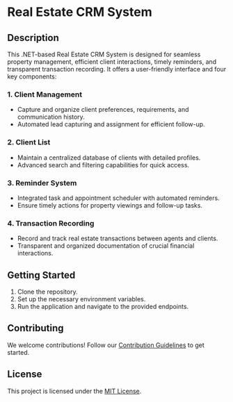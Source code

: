 # Real Estate CRM System

## Description
This .NET-based Real Estate CRM System is designed for seamless property management, efficient client interactions, timely reminders, and transparent transaction recording. It offers a user-friendly interface and four key components:

### 1. Client Management
   - Capture and organize client preferences, requirements, and communication history.
   - Automated lead capturing and assignment for efficient follow-up.

### 2. Client List
   - Maintain a centralized database of clients with detailed profiles.
   - Advanced search and filtering capabilities for quick access.

### 3. Reminder System
   - Integrated task and appointment scheduler with automated reminders.
   - Ensure timely actions for property viewings and follow-up tasks.

### 4. Transaction Recording
   - Record and track real estate transactions between agents and clients.
   - Transparent and organized documentation of crucial financial interactions.

## Getting Started
1. Clone the repository.
2. Set up the necessary environment variables.
3. Run the application and navigate to the provided endpoints.


## Contributing
We welcome contributions! Follow our [Contribution Guidelines](./CONTRIBUTING.md) to get started.

## License
This project is licensed under the [MIT License](./LICENSE).
